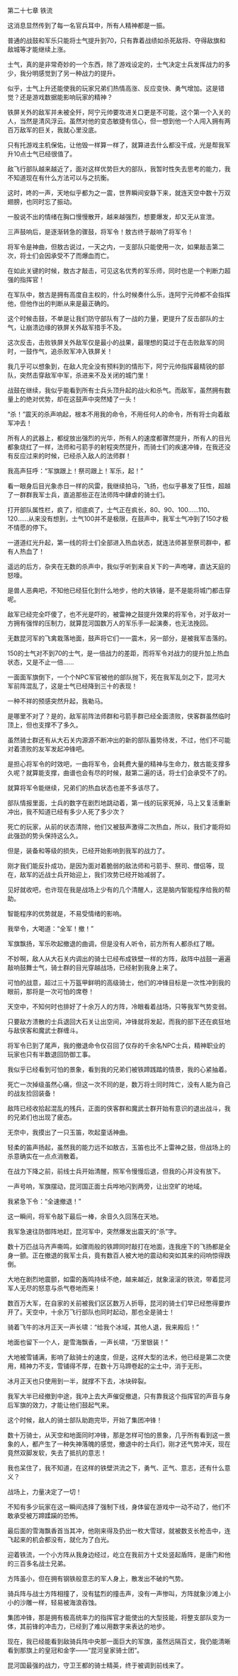 第二十七章 铁流


这消息显然传到了每一名官兵耳中，所有人精神都是一振。

普通的战鼓和军乐只能将士气提升到70，只有靠着战绩如杀死敌将、夺得敌旗和敌城等才能继续上涨。

士气，真的是非常奇妙的一个东西，除了游戏设定的，士气决定士兵发挥战力的多少，我分明感觉到了另一种战力的提升。

似乎，士气上升还能使我的玩家兄弟们热情高涨、反应变快、勇气增加。这是错觉？还是游戏数据能影响玩家的精神？

铁屏关外的敌军并未被全歼，阿宁元帅要攻进关口更是不可能，这个第一个入关的人，当然是清风浮云。虽然对他的变态敏捷有信心，但一想到他一个人闯入拥有两百万敌军的巨关，我就心里没底。

只有托游戏主机保佑，让他毁一样算一样了，就算进去什么都没干成，光是帮我军升10点士气已经很值了。

敌飞行部队越来越近了，面对这样优势巨大的部队，我暂时性失去思考的能力，我不知道现在有什么方法可以与之抗衡。

这时，咚的一声，天地似乎都为之一震，世界瞬间安静下来，就连天空中数十万双翅膀，也同时忘了振动。

一股说不出的情绪在胸口慢慢散开，越来越强烈，想要爆发，却又无从宣泄。

三声鼓响后，是逐渐转急的骤鼓，将军令！敖古终于敲响了将军令！

将军令是神曲，但敖古说过，一天之内，一支部队只能使用一次，如果敲击第二次，将士们会因承受不了而爆血而亡。

在如此关键的时候，敖古才敲击，可见这名优秀的军乐师，同时也是一个判断力超强的指挥官！

在军队中，敖古是拥有高度自主权的，什么时候奏什么乐，连阿宁元帅都不会指挥他，但他作出的判断从来是最正确的。

这个时候击鼓，不单是让我们防守部队有了一战的力量，更提升了反击部队的士气，让崩溃边缘的铁屏关外敌军措手不及。

这次反击，击败铁屏关外敌军仅是最小的战果，最理想的莫过于在击败敌军的同时，一鼓作气，追杀败军冲入铁屏关！

我几乎可以想象到，在敌人完全没有预料到的情形下，阿宁元帅指挥最精锐的部队，突然击穿敌军中军，杀进来不及关闭的城门里！

战鼓在继续，我似乎能看到所有士兵头顶升起的战火和杀气。而敌军，虽然拥有数量上的绝对优势，却在这鼓声中突然矮了一头！

“杀！”震天的杀声响起，根本不用我的命令，不用任何人的命令，所有将士向着敌军冲去！

所有人的武器上，都绽放出强烈的光华，所有人的速度都骤然提升，所有人的目光都象烧红了一样，法师和弓箭手的射程突然提升，而骑士们的疾速冲锋，在我还没有反应过来的时候，已经杀入敌人的法师群！

我高声狂呼：“军旗跟上！祭司跟上！军乐，起！”

看一眼身后目光象赤日一样的风雷，我继续拍马，飞扬，也似乎暴发了狂性，超越了一群群我军士兵，直追那些正在法师阵中肆虐的骑士们。

打开部队属性栏，疯了，彻底疯了，士气正在疯长，80、90、100……110、120……从来没有想到，士气100并不是极限，在鼓声中，我军士气冲到了150才极不情愿的停下。

一道道红光升起，第一线的将士们全部进入热血状态，就连法师甚至祭司群中，都有人热血了！

遥远的后方，杂夹在无数的杀声中，我似乎听到来自关下的一声咆哮，直达天庭的怒嚎。

是兽人恶典吧，不知他已经狂化到什么地步，他的大铁锤，是不是能将城门都击穿呢。

敌军已经完全吓傻了，也不光是吓的，被雷神之鼓提升效果的将军令，对于敌对一方拥有强悍的压制力，就算昆河国数万人的军乐手一起演奏，也无法挽回。

无数昆河军的飞禽栽落地面，鼓声将它们一一震木，另一部分，是被我军击落的。

150的士气对不到70的士气，是一倍战力的差距，而将军令对战力的提升加上热血状态，又是不止一倍……

一面面军旗倒下，一个个NPC军官被他的部队抛下，死在我军乱剑之下，昆河大军前阵混乱了，这是士气已经降到三十的表现！

一种不祥的预感突然升起，我勒马。

是哪里不对了？是的，敌军前阵法师群和弓箭手群已经全面溃败，侠客群虽然临时顶上，但也支撑不了多久。

虽然骑士群还有从大石关内源源不断冲出的新的部队蓄势待发，不过，他们不可能对着溃败的友军发起冲锋吧。

是担心将军令的时效吧，一曲将军令，会耗费大量的精神与生命力，敖古能支撑多久呢？就算能支撑，曲谱也会有尽的时候，敲第二遍的话，将士们会承受不了的。

就算将军令能继续，兄弟们的热血状态也差不多该尽了。

部队情报里面，士兵的数字在剧烈地跳动着，第一线的玩家死掉，马上又复活重新冲出，我不知道已经有多少人死了多少次？

死亡的玩家，从前的状态清除，他们又被鼓声激得二次热血，所以，我们才能将如此强劲的势头保持这么久。

但是，装备和等级的损失，已经开始影响到我军的战力了。

刚才我们能反扑成功，是因为面对着脆弱的敌法师和弓箭手、祭司、僧侣等，现在，敌军的近战士兵开始迎上，我们攻势已经开始减弱了。

见好就收吧，也许现在我是战场上少有的几个清醒人，这是脑内智能程序给我的帮助。

智能程序的优势就是，不易受情绪的影响。

我举令，大喝道：“全军！撤！”

军旗飘扬，军乐吹起撤退的曲调，但是没有人听令，前方所有人都杀红了眼。

不妙啊，敌人从大石关内调出的骑士已经布成铁壁一样的方阵，敌阵中战鼓一遍遍敲响鼓舞士气，骑士群的目光穿越战场，已经射到我身上来了。

可怕的战意，超过三十万盔甲鲜明的高级骑士，他们的冲锋目标是一次性冲到我的眼前，那将是一次可怕的席卷！

天空中，不知何时也排好了十余万人的方阵，冷眼看着战场，只等我军气势变弱。

只要敌方溃散的士兵退回大石关让出空间，冲锋就将发起，而我的部下还在疯狂地与敌侠客和魔武士群缠斗。

将军令已到了尾声，我的撤退命令仅召回了仅存的千余名NPC士兵，精神职业的玩家也只有半数退回防御工事。

我似乎已经看到可怕的景象，看到我的兄弟们被铁蹄践踏的情景，我的心紧抽着。

死亡一次掉级虽然心痛，但这一次不同的是，数万将士同时阵亡，没有人能为自己的战友捡回装备！

敌阵已经收拾起混乱的残兵，正面的侠客群和魔武士群开始有意识的退出战斗，我的兄弟们也出现了疲态。

无奈中，我摸出了一只玉笛，吹起童话神曲。

轻柔的笛声扬起，虽然我的能力远不如敖古，玉笛也比不上雷神之鼓，但战场上的杀意确实在一点点消散着。

在战力下降之前，前线士兵开始清醒，照军令慢慢后退，但我的心并没有放下。

一声号响，军旗摆动，昆河国正面士兵哗地闪到两旁，让出空旷的地域。

我紧急下令：“全速撤退！”

这一瞬间，将军令敲下最后一棒，余音久久回荡在天地。

我军急速往防御阵地赶，昆河军中，突然爆发出震天的“杀”字。

数十万匹战马齐声嘶鸣，如骤雨般的铁蹄同时敲打在地面，连我座下的飞扬都是全身一颤。正在撤退的我军士兵，竟有数百人被大地的震动和突如其来的闷响惊得跌倒。

大地在剧烈地震颤，如雷的轰鸣持续不绝，越来越近，就象滚滚的铁流，带着昆河军人无尽的怒意与杀气卷地而来！

数百万大军，在自家的关前被我们区区数万人折辱，昆河的骑士们早已经憋得要炸开了。天空中，十余万飞行部队也同时起动，那也全是骑士！

骑着飞牛的冰月正天一声长啸：“给我个冰域，其他人退，我来殿后！”

地面也留下一个人，是雪海飘香，一声长啸，“万里银装！”

大地被雪铺满，影响了敌骑士的速度，但是，这样大型的法术，他已经是第二次使用，精神力不支，雪铺得不厚，在数十万马蹄卷起的尘土中，消于无形。

冰月正天也只使用到一半，就撑不下去，冰块碎裂。

我军大半已经撤到中途，我冲上去大声催促撤退，只有靠我这个指挥官的声音与身后军旗的效力，才能让他们鼓起气来。

这个时候，敌人的骑士部队助跑完毕，开始了集团冲锋！

数十万骑士，从天空和地面同时冲锋，那是怎样可怕的景象，几乎所有看到这一景象的人，都产生了一种失神落魄的感觉，撤退中的士兵们，刚才还气势冲天，现在竟然双脚发软，失去了抵抗的意志！

我也呆住了，我不知道，在这样的铁壁洪流之下，勇气、正气、意志，还有什么意义？

战场上，力量决定了一切！

不知有多少玩家在这一瞬间选择了强制下线，身体留在游戏中一动不动了，他们不敢承受被万蹄蹂躏的恐怖。

最后面的雪海飘香首当其冲，他刚来得及扔出一枚大雪球，就被数支长枪击中，连飞起来的机会都没有，就化为了白光。

迎着铁流，一个小方阵从我身边经过，屹立在我前方十丈处竖起盾阵，是唐门和他的三百多名战士兄弟。

方阵虽小，但在拥有钢铁般意志的军人身上，散发出不破的气势。

骑兵阵与战士方阵相撞了，没有猛烈的撞击声，没有一声惨叫，方阵就象沙滩上小小的沙雕一样，轻易被海浪吞蚀。

集团冲锋，那是拥有极高统率力的指挥官才能使出的大型技能，将整支部队变为一体，其前锋的冲击力，已经到了难以用数字来表达的地步。

现在，我已经能看到敌骑兵阵中央那一面巨大的军旗，虽然远隔百丈，我仍能清晰看到那旗上的皇冠和金字——“昆河皇家骑士团”。

昆河国最强的战力，守卫王都的骑士精英，终于被调到前线来了。





